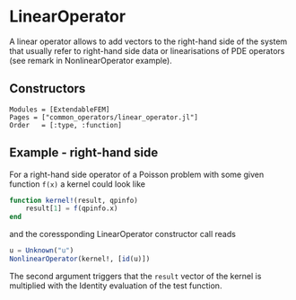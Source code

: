 
# LinearOperator

A linear operator allows to add vectors to the right-hand side of the system that usually refer to
right-hand side data or linearisations of PDE operators (see remark in NonlinearOperator example).

## Constructors

```@autodocs
Modules = [ExtendableFEM]
Pages = ["common_operators/linear_operator.jl"]
Order   = [:type, :function]
```

## Example - right-hand side

For a right-hand side operator of a Poisson problem with some given function ```f(x)```
a kernel could look like
```julia
function kernel!(result, qpinfo)
    result[1] = f(qpinfo.x)
end
```
and the coressponding LinearOperator constructor call reads
```julia
u = Unknown("u")
NonlinearOperator(kernel!, [id(u)])
```
The second argument triggers that the ```result``` vector of the kernel is multiplied with the Identity evaluation of the test function.
